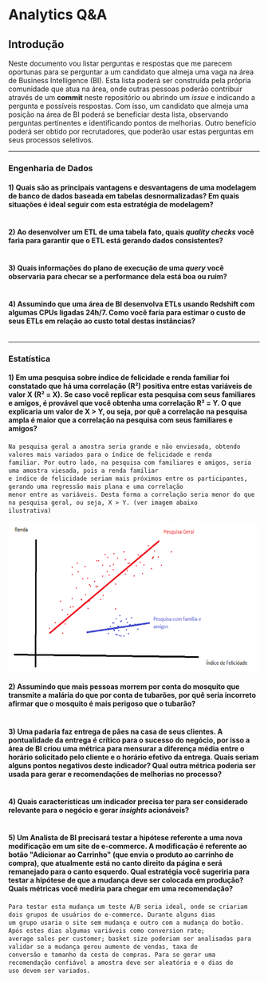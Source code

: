# Analytics Q&A

## Introdução

Neste documento vou listar perguntas e respostas que me parecem oportunas para se
perguntar a um candidato que almeja uma vaga na área de Business Intelligence (BI).
Esta lista poderá ser construída pela própria comunidade que atua na área,
onde outras pessoas poderão contribuir através de um **commit** neste repositório ou
abrindo um *issue* e indicando a pergunta e possíveis respostas. Com isso, um candidato que
almeja uma posição na área de BI poderá se beneficiar desta lista, observando
perguntas pertinentes e identificando pontos de melhorias. Outro benefício poderá ser
obtido por recrutadores, que poderão usar estas perguntas em seus processos seletivos.

--------------------------------------------------------------------------------------------

### Engenharia de Dados

#### 1) Quais são as principais vantagens e desvantagens de uma modelagem de banco de dados baseada em tabelas desnormalizadas? Em quais situações é ideal seguir com esta estratégia de modelagem?

```

```

#### 2) Ao desenvolver um ETL de uma tabela fato, quais *quality checks* você faria para garantir que o ETL está gerando dados consistentes?

```
```

#### 3) Quais informações do plano de execução de uma *query* você observaria para checar se a performance dela está boa ou ruim?

```
```

#### 4) Assumindo que uma área de BI desenvolva ETLs usando Redshift com algumas CPUs ligadas 24h/7. Como você faria para estimar o custo de seus ETLs em relação ao custo total destas instâncias?

```
```

--------------------------------------------------------------------------------------------

### Estatística

#### 1) Em uma pesquisa sobre índice de felicidade e renda familiar foi constatado que há uma correlação (R²) positiva entre estas variáveis de valor X (R² = X). Se caso você replicar esta pesquisa com seus familiares e amigos, é provável que você obtenha uma correlação R² = Y. O que explicaria um valor de X > Y, ou seja, por quê a correlação na pesquisa ampla é maior que a correlação na pesquisa com seus familiares e amigos?

```
Na pesquisa geral a amostra seria grande e não enviesada, obtendo valores mais variados para o índice de felicidade e renda
familiar. Por outro lado, na pesquisa com familiares e amigos, seria uma amostra viesada, pois a renda familiar
e índice de felicidade seriam mais próximos entre os participantes, gerando uma regressão mais plana e uma correlação
menor entre as variáveis. Desta forma a correlação seria menor do que na pesquisa geral, ou seja, X > Y. (ver imagem abaixo
ilustrativa)
```

<img src="https://github.com/FranciscoPiccolo/franciscopiccolo.github.io/blob/master/Code%20Repository/03.analytics_qa_20211213/images/image_1.1.png" width="500" height="300" />

#### 2) Assumindo que mais pessoas morrem por conta do mosquito que transmite a malária do que por conta de tubarões, por quê seria incorreto afirmar que o mosquito é mais perigoso que o tubarão?

```
```

#### 3) Uma padaria faz entrega de pães na casa de seus clientes. A pontualidade da entrega é crítico para o sucesso do negócio, por isso a área de BI criou uma métrica para mensurar a diferença média entre o horário solicitado pelo cliente e o horário efetivo da entrega. Quais seriam alguns pontos negativos deste indicador? Qual outra métrica poderia ser usada para gerar e recomendações de melhorias no processo?

```
```

#### 4) Quais características um indicador precisa ter para ser considerado relevante para o negócio e gerar *insights* acionáveis?

```
```

#### 5) Um Analista de BI precisará testar a hipótese referente a uma nova modificação em um site de e-commerce. A modificação é referente ao botão "Adicionar ao Carrinho" (que envia o produto ao carrinho de compra), que atualmente está no canto direito da página e será remanejado para o canto esquerdo. Qual estratégia você sugeriria para testar a hipótese de que a mudança deve ser colocada em produção? Quais métricas você mediria para chegar em uma recomendação?

```
Para testar esta mudança um teste A/B seria ideal, onde se criariam dois grupos de usuários do e-commerce. Durante alguns dias
um grupo usaria o site sem mudança e outro com a mudança do botão. Após estes dias algumas variáveis como conversion rate;
average sales per customer; basket size poderiam ser analisadas para validar se a mudança gerou aumento de vendas, taxa de
conversão e tamanho da cesta de compras. Para se gerar uma recomendação confiável a amostra deve ser aleatória e o dias de
uso devem ser variados.
```
